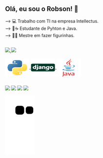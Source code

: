 ## Olá, eu sou o Robson! 👋


--> 💻 Trabalho com TI na empresa Intellectus. <br/>
--> 🐍☕ Estudante de Pyhton e Java. <br/>
--> 👨‍🎓 Mestre em fazer figurinhas. <br/><br/>

<div>
  <a href="https://github.com/robb-z">
  <img height="130em" src="https://github-readme-stats.vercel.app/api?username=robb-z&show_icons=true&theme=dark&include_all_commits=true&count_private=true"/>
  <img height="130em" src="https://github-readme-stats.vercel.app/api/top-langs/?username=robb-z&layout=compact&langs_count=7&theme=dark"/>
</div>

<div style="display: inline_block"><br>
  <img align="center" alt="Rafa-Python" height="60" width="80" src="https://raw.githubusercontent.com/devicons/devicon/master/icons/python/python-original.svg">
  <img align="center" alt="Rafa-Django" height="60" width="80" src="https://raw.githubusercontent.com/devicons/devicon/master/icons/django/django-original.svg">
  <img align="center" alt="Rafa-Java" height="60" width="80" src="https://raw.githubusercontent.com/devicons/devicon/master/icons/java/java-original-wordmark.svg">
  
</div>
  
  ##
 
 <div> 
   <a href="https://instagram.com/robson.hansen/" target="_blank"><img src="https://img.shields.io/badge/WhatsApp-25D366?style=for-the-badge&logo=whatsapp&logoColor=white" target="_blank"></a>
   <a href="https://instagram.com/robson.hansen/" target="_blank"><img src="https://img.shields.io/badge/-Instagram-%23E4405F?style=for-the-badge&logo=instagram&logoColor=white" target="_blank"></a>
  <a href = "mailto:robsonrudson65@gmail.com"><img src="https://img.shields.io/badge/-Gmail-%23333?style=for-the-badge&logo=gmail&logoColor=white" target="_blank"></a>
  <a href="https://www.linkedin.com/in/robson-hansen-92023b133/" target="_blank"><img src="https://img.shields.io/badge/-LinkedIn-%230077B5?style=for-the-badge&logo=linkedin&logoColor=white" target="_blank"></a> 
 
 ![Snake animation](https://github.com/Robb-Z/Robb-Z/blob/output/github-contribution-grid-snake.svg)
</div>
